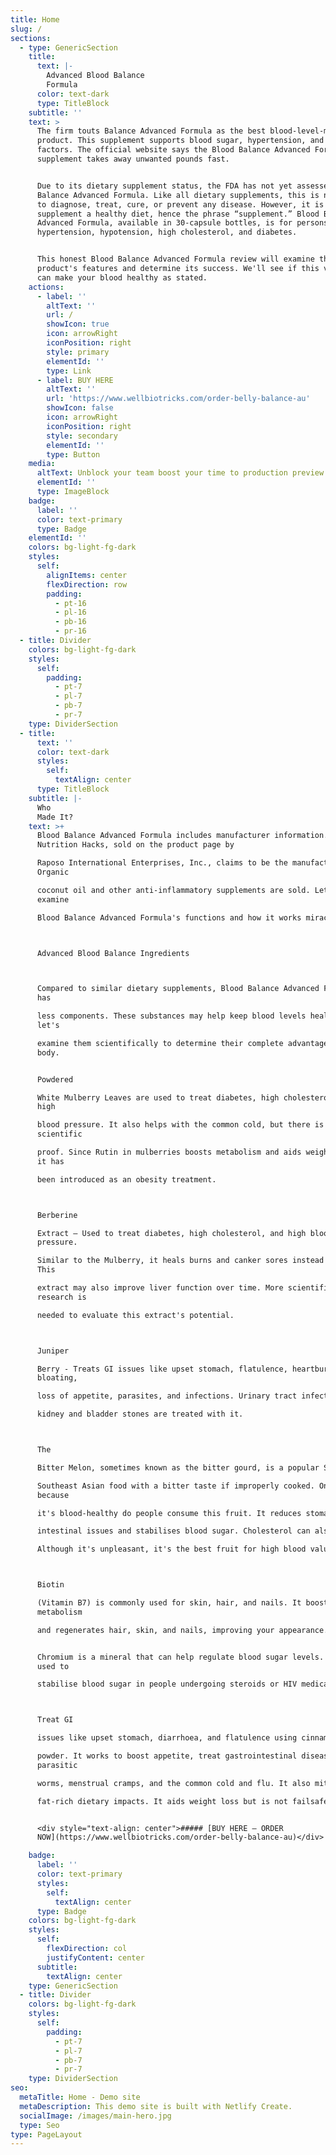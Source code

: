 ```yaml
---
title: Home
slug: /
sections:
  - type: GenericSection
    title:
      text: |-
        Advanced Blood Balance
        Formula
      color: text-dark
      type: TitleBlock
    subtitle: ''
    text: >
      The firm touts Balance Advanced Formula as the best blood-level-management
      product. This supplement supports blood sugar, hypertension, and other
      factors. The official website says the Blood Balance Advanced Formula
      supplement takes away unwanted pounds fast.


      Due to its dietary supplement status, the FDA has not yet assessed Blood
      Balance Advanced Formula. Like all dietary supplements, this is not meant
      to diagnose, treat, cure, or prevent any disease. However, it is meant to
      supplement a healthy diet, hence the phrase “supplement.” Blood Balance
      Advanced Formula, available in 30-capsule bottles, is for persons with
      hypertension, hypotension, high cholesterol, and diabetes.


      This honest Blood Balance Advanced Formula review will examine the
      product's features and determine its success. We'll see if this vitamin
      can make your blood healthy as stated.
    actions:
      - label: ''
        altText: ''
        url: /
        showIcon: true
        icon: arrowRight
        iconPosition: right
        style: primary
        elementId: ''
        type: Link
      - label: BUY HERE
        altText: ''
        url: 'https://www.wellbiotricks.com/order-belly-balance-au'
        showIcon: false
        icon: arrowRight
        iconPosition: right
        style: secondary
        elementId: ''
        type: Button
    media:
      altText: Unblock your team boost your time to production preview
      elementId: ''
      type: ImageBlock
    badge:
      label: ''
      color: text-primary
      type: Badge
    elementId: ''
    colors: bg-light-fg-dark
    styles:
      self:
        alignItems: center
        flexDirection: row
        padding:
          - pt-16
          - pl-16
          - pb-16
          - pr-16
  - title: Divider
    colors: bg-light-fg-dark
    styles:
      self:
        padding:
          - pt-7
          - pl-7
          - pb-7
          - pr-7
    type: DividerSection
  - title:
      text: ''
      color: text-dark
      styles:
        self:
          textAlign: center
      type: TitleBlock
    subtitle: |-
      Who
      Made It?
    text: >+
      Blood Balance Advanced Formula includes manufacturer information.
      Nutrition Hacks, sold on the product page by

      Raposo International Enterprises, Inc., claims to be the manufacturer.
      Organic

      coconut oil and other anti-inflammatory supplements are sold. Let us
      examine

      Blood Balance Advanced Formula's functions and how it works miraculously. 



      Advanced Blood Balance Ingredients 



      Compared to similar dietary supplements, Blood Balance Advanced Formula
      has

      less components. These substances may help keep blood levels healthy, so
      let's

      examine them scientifically to determine their complete advantages to the
      body.


      Powdered

      White Mulberry Leaves are used to treat diabetes, high cholesterol, and
      high

      blood pressure. It also helps with the common cold, but there is no
      scientific

      proof. Since Rutin in mulberries boosts metabolism and aids weight loss,
      it has

      been introduced as an obesity treatment. 



      Berberine

      Extract — Used to treat diabetes, high cholesterol, and high blood
      pressure.

      Similar to the Mulberry, it heals burns and canker sores instead of colds.
      This

      extract may also improve liver function over time. More scientific
      research is

      needed to evaluate this extract's potential. 



      Juniper

      Berry - Treats GI issues like upset stomach, flatulence, heartburn,
      bloating,

      loss of appetite, parasites, and infections. Urinary tract infections and

      kidney and bladder stones are treated with it. 



      The

      Bitter Melon, sometimes known as the bitter gourd, is a popular South and

      Southeast Asian food with a bitter taste if improperly cooked. Only
      because

      it's blood-healthy do people consume this fruit. It reduces stomach and

      intestinal issues and stabilises blood sugar. Cholesterol can also drop.

      Although it's unpleasant, it's the best fruit for high blood value



      Biotin

      (Vitamin B7) is commonly used for skin, hair, and nails. It boosts
      metabolism

      and regenerates hair, skin, and nails, improving your appearance. 


      Chromium is a mineral that can help regulate blood sugar levels. Mostly
      used to

      stabilise blood sugar in people undergoing steroids or HIV medications. 



      Treat GI

      issues like upset stomach, diarrhoea, and flatulence using cinnamon bark

      powder. It works to boost appetite, treat gastrointestinal diseases,
      parasitic

      worms, menstrual cramps, and the common cold and flu. It also mitigates

      fat-rich dietary impacts. It aids weight loss but is not failsafe.


      <div style="text-align: center">##### [BUY HERE – ORDER
      NOW](https://www.wellbiotricks.com/order-belly-balance-au)</div>

    badge:
      label: ''
      color: text-primary
      styles:
        self:
          textAlign: center
      type: Badge
    colors: bg-light-fg-dark
    styles:
      self:
        flexDirection: col
        justifyContent: center
      subtitle:
        textAlign: center
    type: GenericSection
  - title: Divider
    colors: bg-light-fg-dark
    styles:
      self:
        padding:
          - pt-7
          - pl-7
          - pb-7
          - pr-7
    type: DividerSection
seo:
  metaTitle: Home - Demo site
  metaDescription: This demo site is built with Netlify Create.
  socialImage: /images/main-hero.jpg
  type: Seo
type: PageLayout
---
```

